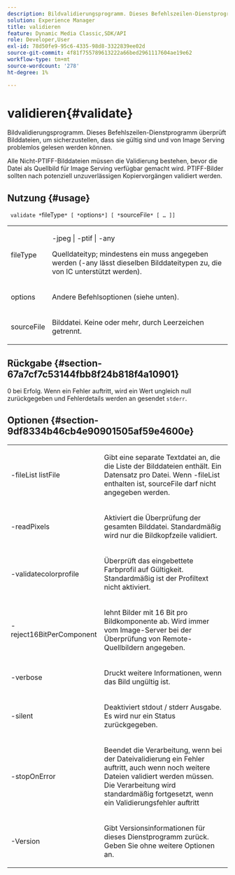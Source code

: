 ```yaml
---
description: Bildvalidierungsprogramm. Dieses Befehlszeilen-Dienstprogramm überprüft Bilddateien, um sicherzustellen, dass sie gültig sind und von Image Serving problemlos gelesen werden können.
solution: Experience Manager
title: validieren
feature: Dynamic Media Classic,SDK/API
role: Developer,User
exl-id: 78d50fe9-95c6-4335-98d8-3322839ee02d
source-git-commit: 4f81f755789613222a66bed2961117604ae19e62
workflow-type: tm+mt
source-wordcount: '278'
ht-degree: 1%

---
```


# validieren{#validate}

Bildvalidierungsprogramm. Dieses Befehlszeilen-Dienstprogramm überprüft Bilddateien, um sicherzustellen, dass sie gültig sind und von Image Serving problemlos gelesen werden können.

Alle Nicht-PTIFF-Bilddateien müssen die Validierung bestehen, bevor die Datei als Quellbild für Image Serving verfügbar gemacht wird. PTIFF-Bilder sollten nach potenziell unzuverlässigen Kopiervorgängen validiert werden.

## Nutzung {#usage}

` validate *`fileType`* [ *`options`*] [ *`sourceFile`* [ … ]]`

<table id="simpletable_D2C6B20E1007433AB4184A73046A44F0"> 
 <tr class="strow"> 
  <td class="stentry"> <p> <span class="codeph"> <span class="varname"> fileType </span> </span> </p> </td> 
  <td class="stentry"> <p> <span class="codeph"> -jpeg | -ptif | -any </span> </p> <p>Quelldateityp; mindestens ein muss angegeben werden (-any lässt dieselben Bilddateitypen zu, die von IC unterstützt werden). </p> </td> 
 </tr> 
 <tr class="strow"> 
  <td class="stentry"> <p> <span class="codeph"> <span class="varname"> options </span> </span> </p> </td> 
  <td class="stentry"> <p>Andere Befehlsoptionen (siehe unten). </p> </td> 
 </tr> 
 <tr class="strow"> 
  <td class="stentry"> <p> <span class="codeph"> <span class="varname"> sourceFile </span> </span> </p> </td> 
  <td class="stentry"> <p> Bilddatei. Keine oder mehr, durch Leerzeichen getrennt. </p> </td> 
 </tr> 
</table>

## Rückgabe {#section-67a7cf7c53144fbb8f24b818f4a10901}

0 bei Erfolg. Wenn ein Fehler auftritt, wird ein Wert ungleich null zurückgegeben und Fehlerdetails werden an gesendet `stderr`.

## Optionen {#section-9df8334b46cb4e90901505af59e4600e}

<table id="simpletable_004B1A29BDFD40A9B89E4CBD23119B3F"> 
 <tr class="strow"> 
  <td class="stentry"> <p> <span class="codeph"> -fileList <span class="varname"> listFile </span> </span> </p> </td> 
  <td class="stentry"> <p>Gibt eine separate Textdatei an, die die Liste der Bilddateien enthält. Ein Datensatz pro Datei. Wenn <span class="codeph"> -fileList </span> enthalten ist, <span class="varname"> sourceFile </span> darf nicht angegeben werden. </p> </td> 
 </tr> 
 <tr class="strow"> 
  <td class="stentry"> <p> <span class="codeph"> -readPixels </span> </p> </td> 
  <td class="stentry"> <p>Aktiviert die Überprüfung der gesamten Bilddatei. Standardmäßig wird nur die Bildkopfzeile validiert. </p> </td> 
 </tr> 
 <tr class="strow"> 
  <td class="stentry"> <p> <span class="codeph"> -validatecolorprofile </span> </p> </td> 
  <td class="stentry"> <p>Überprüft das eingebettete Farbprofil auf Gültigkeit. Standardmäßig ist der Profiltext nicht aktiviert. </p> </td> 
 </tr> 
 <tr class="strow"> 
  <td class="stentry"> <p> <span class="codeph"> -reject16BitPerComponent </span> </p> </td> 
  <td class="stentry"> <p> lehnt Bilder mit 16 Bit pro Bildkomponente ab. Wird immer vom Image-Server bei der Überprüfung von Remote-Quellbildern angegeben. </p> </td> 
 </tr> 
 <tr class="strow"> 
  <td class="stentry"> <p> <span class="codeph"> -verbose </span> </p> </td> 
  <td class="stentry"> <p> Druckt weitere Informationen, wenn das Bild ungültig ist. </p> </td> 
 </tr> 
 <tr class="strow"> 
  <td class="stentry"> <p> <span class="codeph"> -silent </span> </p> </td> 
  <td class="stentry"> <p>Deaktiviert <span class="codeph"> stdout </span>/ <span class="codeph"> stderr </span> Ausgabe. Es wird nur ein Status zurückgegeben. </p> </td> 
 </tr> 
 <tr class="strow"> 
  <td class="stentry"> <p> <span class="codeph"> -stopOnError </span> </p> </td> 
  <td class="stentry"> <p>Beendet die Verarbeitung, wenn bei der Dateivalidierung ein Fehler auftritt, auch wenn noch weitere Dateien validiert werden müssen. Die Verarbeitung wird standardmäßig fortgesetzt, wenn ein Validierungsfehler auftritt </p> </td> 
 </tr> 
 <tr class="strow"> 
  <td class="stentry"> <p> <span class="codeph"> -Version </span> </p> </td> 
  <td class="stentry"> <p>Gibt Versionsinformationen für dieses Dienstprogramm zurück. Geben Sie ohne weitere Optionen an. </p> </td> 
 </tr> 
</table>
